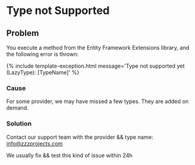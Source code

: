 # Type not Supported

## Problem

You execute a method from the Entity Framework Extensions library, and the following error is thrown:

{% include template-exception.html message='Type not supported yet (LazyType): [TypeName]' %}

### Cause

For some provider, we may have missed a few types. They are added on demand.

### Solution
Contact our support team with the provider && type name: info@zzzprojects.com

We usually fix && test this kind of issue within 24h
